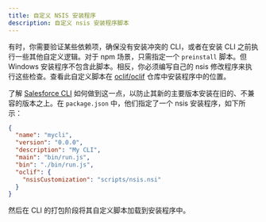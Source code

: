 ```yaml
---
title: 自定义 NSIS 安装程序
description: 自定义 nsis 安装程序脚本
---
```


有时，你需要验证某些依赖项，确保没有安装冲突的 CLI，或者在安装 CLI 之前执行一些其他自定义逻辑。对于 npm 场景，只需指定一个 `preinstall` 脚本。但 Windows 安装程序不包含此脚本。相反，你必须编写自己的 nsis 修改程序来执行这些检查。查看此自定义脚本在 [oclif/oclif](https://github.com/oclif/oclif/blob/b8d76af9290716ef69d8d1026f98041268306dfd/src/commands/pack/win.ts#L60) 仓库中安装程序中的位置。

了解 [Salesforce CLI](https://github.com/salesforcecli/cli) 如何做到这一点，以防止其新的主要版本安装在旧的、不兼容的版本之上。在 `package.json` 中，他们指定了一个 nsis 安装程序，如下所示：

```json
{
  "name": "mycli",
  "version": "0.0.0",
  "description": "My CLI",
  "main": "bin/run.js",
  "bin": "./bin/run.js",
  "oclif": {
    "nsisCustomization": "scripts/nsis.nsi"
  }
}
```

然后在 CLI 的打包阶段将其自定义脚本加载到安装程序中。
